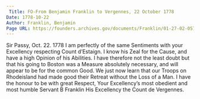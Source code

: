 ```yaml
---
 Title: FO-From Benjamin Franklin to Vergennes, 22 October 1778
Date: 1778-10-22
Author: Franklin, Benjamin
Page URL: https://founders.archives.gov/documents/Franklin/01-27-02-0576
---
```


Sir
Passy, Oct. 22. 1778
I am perfectly of the same Sentiments with your Excellency respecting Count d’Estaign. I know his Zeal for the Cause, and have a high Opinion of his Abilities. I have therefore not the least doubt but that his going to Boston was a Measure absolutely necessary, and will appear to be for the common Good. We just now learn that our Troops on Rhodeisland had made good their Retreat without the Loss of a Man. I have the honour to be with great Respect, Your Excellency’s most obedient and most humble Servant
B Franklin
His Excellency the Count de Vergennes.

